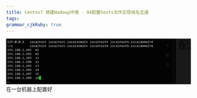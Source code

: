 ```yaml
---
title: Centos7 搭建Hadoop环境 - 04配置hosts文件实现域名互通
tags: 
grammar_cjkRuby: true
---
```



![enter description here][1]
在一台机器上配置好

  [1]: ./images/1536235244760.jpg